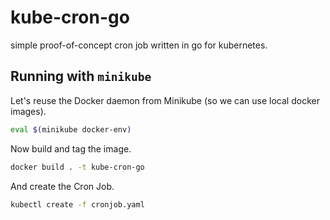 # kube-cron-go

simple proof-of-concept cron job written in go for kubernetes.

## Running with `minikube`

Let's reuse the Docker daemon from Minikube (so we can use local docker images).

```sh
eval $(minikube docker-env)
```

Now build and tag the image.

```sh
docker build . -t kube-cron-go
```

And create the Cron Job.

```sh
kubectl create -f cronjob.yaml
```
